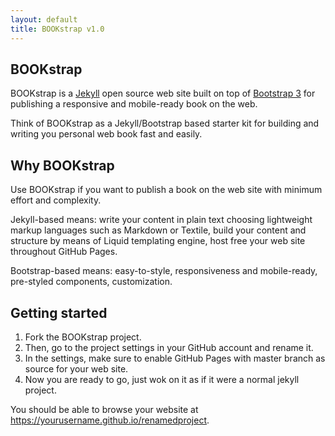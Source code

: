 ```yaml
---
layout: default
title: BOOKstrap v1.0
---
```


<h2 id="Intro">BOOKstrap</h2>

BOOKstrap is a [Jekyll](jekyllrb.com) open source web site built on top of [Bootstrap 3](https://getbootstrap.com/) for publishing a responsive and mobile-ready book on the web.

Think of BOOKstrap as a Jekyll/Bootstrap based starter kit for building and writing you personal web book fast and easily.

<div class="line"></div>

<h2 id="Intro">Why BOOKstrap</h2>

Use BOOKstrap if you want to publish a book on the web site with minimum effort and complexity.

Jekyll-based means: write your content in plain text choosing lightweight markup languages such as Markdown or Textile, build your content and structure by means of Liquid templating engine, host free your web site throughout GitHub Pages.

Bootstrap-based means: easy-to-style, responsiveness and mobile-ready, pre-styled components, customization.

<div class="line"></div>

<h2 id="start">Getting started</h2>

1. Fork the BOOKstrap project.
2. Then, go to the project settings in your GitHub account and rename it.
3. In the settings, make sure to enable GitHub Pages with master branch as source for your web site.
4. Now you are ready to go, just wok on it as if it were a normal jekyll project.

You should be able to browse your website at https://yourusername.github.io/renamedproject.
